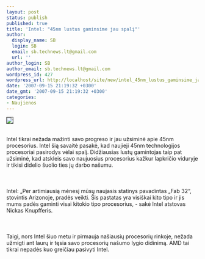```yaml
---
layout: post
status: publish
published: true
title: 'Intel: "45nm lustus gaminsime jau spalį"'
author:
  display_name: SB
  login: SB
  email: sb.technews.lt@gmail.com
  url: ''
author_login: SB
author_email: sb.technews.lt@gmail.com
wordpress_id: 427
wordpress_url: http://localhost/site/new/intel_45nm_lustus_gaminsime_jau_spali/
date: '2007-09-15 21:19:32 +0300'
date_gmt: '2007-09-15 21:19:32 +0300'
categories:
- Naujienos
---
```

<div class="imgright"><img src="http://tbn0.google.com/images?q=tbn:Tgz99uyFzKqQ1M:http://www.cs.ucsd.edu/popl/08/intel-logo.jpg" border="1"></div>
<p><br>Intel tikrai nežada mažinti savo progreso ir jau užsiminė apie 45nm procesorius. Intel šią savaitė pasakė, kad naujieji 45nm technologijos procesoriai pasirodys vėlai spalį. Didžiausias lustų gamintojas taip pat užsiminė, kad atskleis savo naujuosius procesorius kažkur lapkričio viduryje ir tikisi didelio šuolio ties jų darbo našumu.<br />
<br><br />
<br>Intel: „Per artimiausią mėnesį mūsų naujasis statinys pavadintas „Fab 32“, stovintis Arizonoje, pradės veikti. Šis pastatas yra visiškai kito tipo ir jis mums padės gaminti visai kitokio tipo procesorius, - sakė Intel atstovas Nickas Knupfferis.<br />
<br><br />
<br>Taigi, nors Intel šiuo metu ir pirmauja našiausių procesorių rinkoje, nežada užmigti ant laurų ir tęsia savo procesorių našumo lygio didinimą. AMD tai tikrai nepadės kuo greičiau pasivyti Intel.<br />
<br></p>
